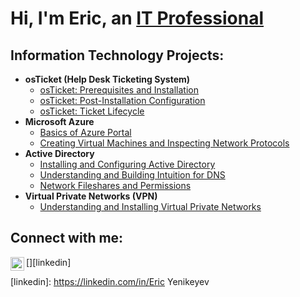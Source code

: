 <h1>Hi, I'm Eric, an <a href="https://linkedin.com/in/">IT Professional</a></h1>

<h2> Information Technology Projects:</h2>

- <b>osTicket (Help Desk Ticketing System)</b>
  - [osTicket: Prerequisites and Installation](https://github.com/eyenikeyev/osticket-prereqs)
  - [osTicket: Post-Installation Configuration](https://github.com/eyenikeyev/post-install-config)
  - [osTicket: Ticket Lifecycle](https://github.com/eyenikeyev/ticket-lifecycle)
- <b>Microsoft Azure</b>
  - [Basics of Azure Portal](https://github.com/eyenikeyev/azure.portal)
  - [Creating Virtual Machines and Inspecting Network Protocols](https://github.com/eyenikeyev/vm-network)
- <b>Active Directory</b>
  - [Installing and Configuring Active Directory](https://github.com/eyenikeyev/active-directory)
  - [Understanding and Building Intuition for DNS](https://github.com/eyenikeyev/dns)
  - [Network Fileshares and Permissions](https://github.com/eyenikeyev/network-fileshare)
- <b>Virtual Private Networks (VPN)</b>
  - [Understanding and Installing Virtual Private Networks](https://github.com/eyenikeyev/vpn)

<h2>Connect with me:</h2>


[<img align="left" alt="Josh | LinkedIn" width="22px" src="https://www.linkedin.com/eric-yenikeyev-3a0a901a9cdn/" />][linkedin]



[linkedin]: https://linkedin.com/in/Eric Yenikeyev
